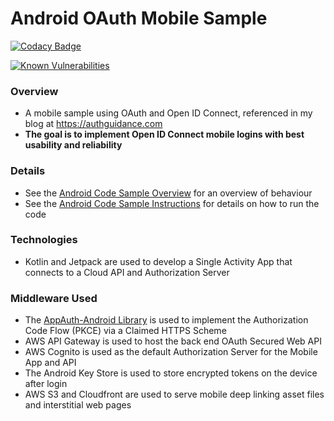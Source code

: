 # Android OAuth Mobile Sample

[![Codacy Badge](https://app.codacy.com/project/badge/Grade/0eafe484d5164e0a8ba0628c96784524)](https://www.codacy.com/gh/gary-archer/oauth.mobilesample.android/dashboard?utm_source=github.com&amp;utm_medium=referral&amp;utm_content=gary-archer/oauth.mobilesample.android&amp;utm_campaign=Badge_Grade)

[![Known Vulnerabilities](https://snyk.io/test/github/gary-archer/oauth.mobilesample.android/badge.svg?targetFile=app/build.gradle)](https://snyk.io/test/github/gary-archer/oauth.mobilesample.android?targetFile=app/build.gradle)

### Overview

* A mobile sample using OAuth and Open ID Connect, referenced in my blog at https://authguidance.com
* **The goal is to implement Open ID Connect mobile logins with best usability and reliability**

### Details

* See the [Android Code Sample Overview](https://authguidance.com/2019/09/13/mobile-code-sample-overview/) for an overview of behaviour
* See the [Android Code Sample Instructions](https://authguidance.com/2019/09/29/basicandroidapp-execution/) for details on how to run the code

### Technologies

* Kotlin and Jetpack are used to develop a Single Activity App that connects to a Cloud API and Authorization Server

### Middleware Used

* The [AppAuth-Android Library](https://github.com/openid/AppAuth-Android) is used to implement the Authorization Code Flow (PKCE) via a Claimed HTTPS Scheme
* AWS API Gateway is used to host the back end OAuth Secured Web API
* AWS Cognito is used as the default Authorization Server for the Mobile App and API
* The Android Key Store is used to store encrypted tokens on the device after login
* AWS S3 and Cloudfront are used to serve mobile deep linking asset files and interstitial web pages
